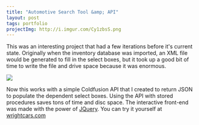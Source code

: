 ```yaml
---
title: "Automotive Search Tool &amp; API"
layout: post
tags: portfolio
projectImg: http://i.imgur.com/Cy1zbsS.png
---
```



This was an interesting project that had a few iterations before it's current state. <!--more-->
Originally when the inventory database was imported, an XML file would be generated to fill in the select boxes, but it took up a good bit of time to write the file and drive space because it was enormous.


![](http://i.imgur.com/Cy1zbsS.png)

Now this works with a simple Coldfusion API that I created to return JSON to populate the dependent select boxes.
Using the API with stored procedures saves tons of time and disc space.
The interactive front-end was made with the power of <a href="http://jquery.com/">JQuery</a>.
You can try it yourself at <a href="http://wrightcars.com/">wrightcars.com</a>
